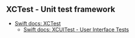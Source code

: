 ## XCTest - Unit test framework

 - [Swift docs: XCTest](https://developer.apple.com/documentation/xctest)
    - [Swift docs: XCUITest - User Interface Tests](https://developer.apple.com/documentation/xctest/user_interface_tests)